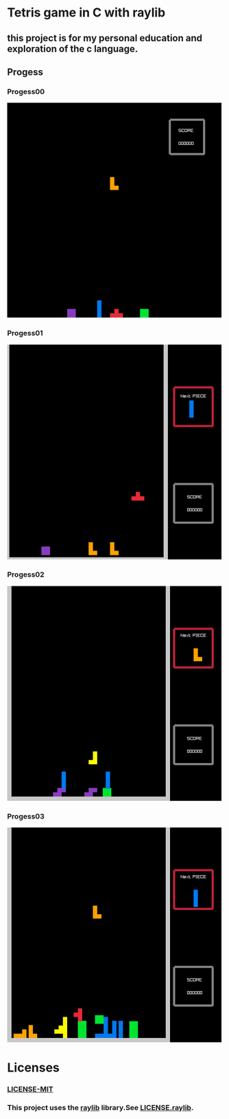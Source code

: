# Tetris game in C with raylib 
## this project is for my personal education and exploration of the c language.


## Progess
### Progess00
![Progress00](https://github.com/ErgeibiMed/TetrisGame/blob/main/progresspng/ProgressSoFar00.png)

### Progess01
![Progress01](https://github.com/ErgeibiMed/TetrisGame/blob/main/progresspng/ProgressSoFar01.png)

### Progess02
![Progress02](https://github.com/ErgeibiMed/TetrisGame/blob/main/progresspng/ProgressSoFar02.png)


### Progess03
![Progress03](https://github.com/ErgeibiMed/TetrisGame/blob/main/progresspng/ProgressSoFar03.png)


# Licenses
### [LICENSE-MIT](https://github.com/ErgeibiMed/TetrisGame/blob/main/LICENSE) 
### This project uses the [raylib](https://www.raylib.com/) library.See [LICENSE.raylib](https://github.com/ErgeibiMed/TetrisGame/blob/main/LICENSE.raylib). 


